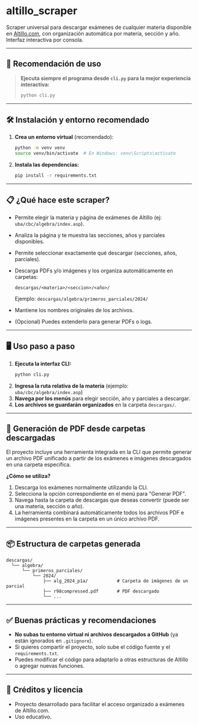 # altillo_scraper

Scraper universal para descargar exámenes de cualquier materia disponible en [Altillo.com](https://www.altillo.com/examenes/), con organización automática por materia, sección y año. Interfaz interactiva por consola.

---

## 🚀 Recomendación de uso

> **Ejecuta siempre el programa desde `cli.py` para la mejor experiencia interactiva:**
>
> ```bash
> python cli.py
> ```

---

## 🛠️ Instalación y entorno recomendado

1. **Crea un entorno virtual** (recomendado):
   ```bash
   python -m venv venv
   source venv/bin/activate  # En Windows: venv\Scripts\activate
   ```
2. **Instala las dependencias:**
   ```bash
   pip install -r requirements.txt
   ```

---

## 📋 ¿Qué hace este scraper?

- Permite elegir la materia y página de exámenes de Altillo (ej: `uba/cbc/algebra/index.asp`).
- Analiza la página y te muestra las secciones, años y parciales disponibles.
- Permite seleccionar exactamente qué descargar (secciones, años, parciales).
- Descarga PDFs y/o imágenes y los organiza automáticamente en carpetas:

  ```
  descargas/<materia>/<seccion>/<año>/
  ```

  Ejemplo: `descargas/algebra/primeros_parciales/2024/`

- Mantiene los nombres originales de los archivos.
- (Opcional) Puedes extenderlo para generar PDFs o logs.

---

## 🖥️ Uso paso a paso

1. **Ejecuta la interfaz CLI:**
   ```bash
   python cli.py
   ```
2. **Ingresa la ruta relativa de la materia** (ejemplo: `uba/cbc/algebra/index.asp`)
3. **Navega por los menús** para elegir sección, año y parciales a descargar.
4. **Los archivos se guardarán organizados** en la carpeta `descargas/`.

---

## 📝 Generación de PDF desde carpetas descargadas

El proyecto incluye una herramienta integrada en la CLI que permite generar un archivo PDF unificado a partir de los exámenes e imágenes descargados en una carpeta específica.

**¿Cómo se utiliza?**

1. Descarga los exámenes normalmente utilizando la CLI.
2. Selecciona la opción correspondiente en el menú para "Generar PDF".
3. Navega hasta la carpeta de descargas que deseas convertir (puede ser una materia, sección o año).
4. La herramienta combinará automáticamente todos los archivos PDF e imágenes presentes en la carpeta en un único archivo PDF.

---

## 📦 Estructura de carpetas generada

```
descargas/
  └── algebra/
      └── primeros_parciales/
          └── 2024/
              ├── alg_2024_p1a/           # Carpeta de imágenes de un parcial
              ├── r98compressed.pdf       # PDF descargado
              └── ...
```

---

## ✅ Buenas prácticas y recomendaciones

- **No subas tu entorno virtual ni archivos descargados a GitHub** (ya están ignorados en `.gitignore`).
- Si quieres compartir el proyecto, solo sube el código fuente y el `requirements.txt`.
- Puedes modificar el código para adaptarlo a otras estructuras de Altillo o agregar nuevas funciones.

---

## 📝 Créditos y licencia

- Proyecto desarrollado para facilitar el acceso organizado a exámenes de Altillo.com.
- Uso educativo.

